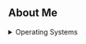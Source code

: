 ## About Me

<details>
  <summary>Operating Systems</summary>
  
[![Android](https://img.shields.io/badge/Android-3aab58?style=for-the-badge&logo=android&logoColor=white)](https://www.android.com/) 

[![Manjaro](https://img.shields.io/badge/Manjaro-51A2DA?style=for-the-badge&logo=manjaro&logoColor=white)](https://manjaro.org/) [![Windows](https://img.shields.io/badge/Windows-087cd5?style=for-the-badge&logo=windows&logoColor=white)](https://www.microsoft.com/windows/)

</details>
